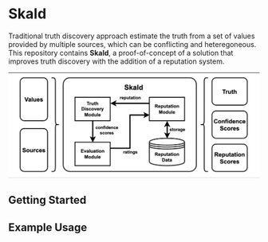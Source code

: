 # Skald

Traditional truth discovery approach estimate the truth from a set of values provided by multiple sources, which can be conflicting and heteregoneous. This repository contains **Skald**, a proof-of-concept of a solution that improves truth discovery with the addition of a reputation system.

<p align="center">
    <img src="/doc/skald.png" width="600px">
<p>

## Getting Started



## Example Usage
